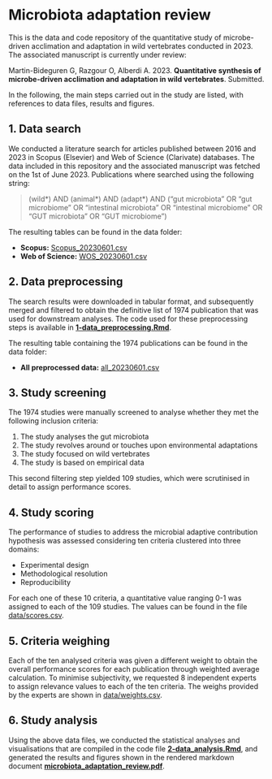 # Microbiota adaptation review
This is the data and code repository of the quantitative study of microbe-driven acclimation and adaptation in wild vertebrates conducted in 2023. The associated manuscript is currently under review:

Martin-Bideguren G, Razgour O, Alberdi A. 2023. **Quantitative synthesis of microbe-driven acclimation and adaptation in wild vertebrates**. Submitted.

In the following, the main steps carried out in the study are listed, with references to data files, results and figures.

## 1. Data search
We conducted a literature search for articles published between 2016 and 2023 in Scopus (Elsevier) and Web of Science (Clarivate) databases. The data  included in this repository and the associated manuscript was fetched on the 1st of June 2023. Publications where searched using the following string:

> (wild*) AND (animal*) AND (adapt*) AND (“gut microbiota” OR “gut microbiome” OR “intestinal microbiota” OR “intestinal microbiome” OR “GUT microbiota” OR “GUT microbiome”)

The resulting tables can be found in the data folder:
- **Scopus:** [Scopus_20230601.csv](data/Scopus_230601.csv)
- **Web of Science:** [WOS_20230601.csv](data/WOS_230601.csv)

## 2. Data preprocessing
The search results were downloaded in tabular format, and subsequently merged and filtered to obtain the definitive list of 1974 publication that was used for downstream analyses. The code used for these preprocessing steps is available in **[1-data_preprocessing.Rmd](1-data_preprocessing.Rmd)**.

The resulting table containing the 1974 publications can be found in the data folder:
- **All preprocessed data:** [all_20230601.csv](data/all_20230601.csv)

## 3. Study screening
The 1974 studies were manually screened to analyse whether they met the following inclusion criteria:
1. The study analyses the gut microbiota
2. The study revolves around or touches upon environmental adaptations
3. The study focused on wild vertebrates
4. The study is based on empirical data

This second filtering step yielded 109 studies, which were scrutinised in detail to assign performance scores.

## 4. Study scoring
The performance of studies to address the microbial adaptive contribution hypothesis was assessed considering ten criteria clustered into three domains:
- Experimental design
- Methodological resolution
- Reproducibility

For each one of these 10 criteria, a quantitative value ranging 0-1 was assigned to each of the 109 studies. The values can be found in the file [data/scores.csv](data/scores.csv).

## 5. Criteria weighing
Each of the ten analysed criteria was given a different weight to obtain the overall performance scores for each publication through weighted average calculation. To minimise subjectivity, we requested 8 independent experts to assign relevance values to each of the ten criteria. The weighs provided by the experts are shown in [data/weights.csv](data/weights.csv).

## 6. Study analysis
Using the above data files, we conducted the statistical analyses and visualisations that are compiled in the code file **[2-data_analysis.Rmd](2-data_analysis.Rmd)**, and generated the results and figures shown in the rendered markdown document **[microbiota_adaptation_review.pdf](microbiota_adaptation_review.pdf)**.
